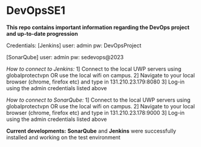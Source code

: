 # DevOpsSE1
**This repo contains important information regarding the DevOps project and up-to-date progression**

Credentials:
[Jenkins]
user: admin
pw: DevOpsProject

[SonarQube]
user: admin
pw: sedevops@2023

_How to connect to Jenkins:_
1] Connect to the local UWP servers using globalprotectvpn OR use the local wifi on campus.
2] Navigate to your local browser (chrome, firefox etc) and type in 131.210.23.179:8080
3] Log-in using the admin credentials listed above

_How to connect to SonarQube:_
1] Connect to the local UWP servers using globalprotectvpn OR use the local wifi on campus.
2] Navigate to your local browser (chrome, firefox etc) and type in 131.210.23.178:9000
3] Log-in using the admin credentials listed above


**Current developments:**
**SonarQube** and **Jenkins** were successfully installed and working on the test environment
